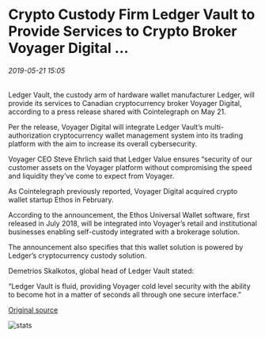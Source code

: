 # Crypto Custody Firm Ledger Vault to Provide Services to Crypto Broker Voyager Digital ...

###### 2019-05-21 15:05

Ledger Vault, the custody arm of hardware wallet manufacturer Ledger, will provide its services to Canadian cryptocurrency broker Voyager Digital, according to a press release shared with Cointelegraph on May 21.

Per the release, Voyager Digital will integrate Ledger Vault’s multi-authorization cryptocurrency wallet management system into its trading platform with the aim to increase its overall cybersecurity.

Voyager CEO Steve Ehrlich said that Ledger Value ensures “security of our customer assets on the Voyager platform without compromising the speed and liquidity they’ve come to expect from Voyager.

As Cointelegraph previously reported, Voyager Digital acquired crypto wallet startup Ethos in February.

According to the announcement, the Ethos Universal Wallet software, first released in July 2018, will be integrated into Voyager’s retail and institutional businesses enabling self-custody integrated with a brokerage solution.

The announcement also specifies that this wallet solution is powered by Ledger’s cryptocurrency custody solution.

Demetrios Skalkotos, global head of Ledger Vault stated:

“Ledger Vault is fluid, providing Voyager cold level security with the ability to become hot in a matter of seconds all through one secure interface.”

[Original source](https://cointelegraph.com/news/crypto-custody-firm-ledger-vault-to-provide-services-to-crypto-broker-voyager-digital)

![stats](https://c.statcounter.com/11760860/0/a89fa40b/1/ "stats")